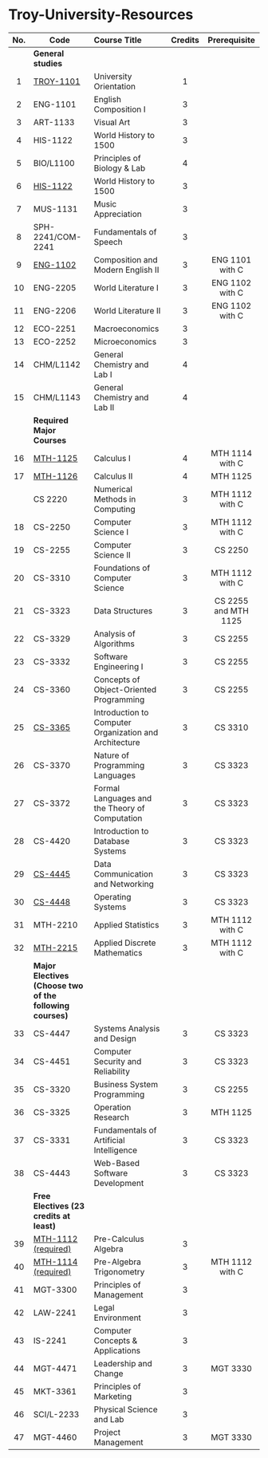 # Troy-University-Resources

| No. | Code                                                      | Course Title                                           | Credits | Prerequisite         |
|:---:| --------------------------------------------------------- |:------------------------------------------------------ |:-------:|:--------------------:|
|     | **General studies**                                       |                                                        |         |                      |
| 1   | [TROY-1101]                                               | University Orientation                                 | 1       |                      |
| 2   | ENG-1101                                                  | English Composition I                                  | 3       |                      |
| 3   | ART-1133                                                  | Visual Art                                             | 3       |                      |
| 4   | HIS-1122                                                  | World History to 1500                                  | 3       |                      |
| 5   | BIO/L1100                                                 | Principles of Biology & Lab                            | 4       |                      |
| 6   | [HIS-1122]                                                | World History to 1500                                  | 3       |                      |
| 7   | MUS-1131                                                  | Music Appreciation                                     | 3       |                      |
| 8   | SPH-2241/COM-2241                                         | Fundamentals of Speech                                 | 3       |                      |
| 9   | [ENG-1102]                                                | Composition and Modern English II                      | 3       | ENG 1101 with C      |
| 10  | ENG-2205                                                  | World Literature I                                     | 3       | ENG 1102 with C      |
| 11  | ENG-2206                                                  | World Literature II                                    | 3       | ENG 1102 with C      |
| 12  | ECO-2251                                                  | Macroeconomics                                         | 3       |                      |
| 13  | ECO-2252                                                  | Microeconomics                                         | 3       |                      |
| 14  | CHM/L1142                                                 | General Chemistry and Lab I                            | 4       |                      |
| 15  | CHM/L1143                                                 | General Chemistry and Lab II                           | 4       |                      |
|     | **Required Major Courses**                                |                                                        |         |                      |
| 16  | [MTH-1125]                                                | Calculus I                                             | 4       | MTH 1114 with C      |
| 17  | [MTH-1126]                                                | Calculus II                                            | 4       | MTH 1125             |
|     | CS 2220                                                   | Numerical Methods in Computing                         | 3       | MTH 1112 with C      |
| 18  | CS-2250                                                   | Computer Science I                                     | 3       | MTH 1112 with C      |
| 19  | CS-2255                                                   | Computer Science II                                    | 3       | CS 2250              |
| 20  | CS-3310                                                   | Foundations of Computer Science                        | 3       | MTH 1112 with C      |
| 21  | CS-3323                                                   | Data Structures                                        | 3       | CS 2255 and MTH 1125 |
| 22  | CS-3329                                                   | Analysis of Algorithms                                 | 3       | CS 2255              |
| 23  | CS-3332                                                   | Software Engineering I                                 | 3       | CS 2255              |
| 24  | CS-3360                                                   | Concepts of Object-Oriented Programming                | 3       | CS 2255              |
| 25  | [CS-3365]                                                 | Introduction to Computer Organization and Architecture | 3       | CS 3310              |
| 26  | CS-3370                                                   | Nature of Programming Languages                        | 3       | CS 3323              |
| 27  | CS-3372                                                   | Formal Languages and the Theory of Computation         | 3       | CS 3323              |
| 28  | CS-4420                                                   | Introduction to Database Systems                       | 3       | CS 3323              |
| 29  | [CS-4445]                                                 | Data Communication and Networking                      | 3       | CS 3323              |
| 30  | [CS-4448]                                                 | Operating Systems                                      | 3       | CS 3323              |
| 31  | MTH-2210                                                  | Applied Statistics                                     | 3       | MTH 1112 with C      |
| 32  | [MTH-2215]                                                | Applied Discrete Mathematics                           | 3       | MTH 1112 with C      |
|     | **Major Electives (Choose two of the following courses)** |                                                        |         |                      |
| 33  | CS-4447                                                   | Systems Analysis and Design                            | 3       | CS 3323              |
| 34  | CS-4451                                                   | Computer Security and Reliability                      | 3       | CS 3323              |
| 35  | CS-3320                                                   | Business System Programming                            | 3       | CS 2255              |
| 36  | CS-3325                                                   | Operation Research                                     | 3       | MTH 1125             |
| 37  | CS-3331                                                   | Fundamentals of Artificial Intelligence                | 3       | CS 3323              |
| 38  | CS-4443                                                   | Web-Based Software Development                         | 3       | CS 3323              |
|     | **Free Electives (23 credits at least)**                  |                                                        |         |                      |
| 39  | [MTH-1112 (required)]                                     | Pre-Calculus Algebra                                   | 3       |                      |
| 40  | [MTH-1114 (required)]                                     | Pre-Algebra Trigonometry                               | 3       | MTH 1112 with C      |
| 41  | MGT-3300                                                  | Principles of Management                               | 3       |                      |
| 42  | LAW-2241                                                  | Legal Environment                                      | 3       |                      |
| 43  | IS-2241                                                   | Computer Concepts & Applications                       | 3       |                      |
| 44  | MGT-4471                                                  | Leadership and Change                                  | 3       | MGT 3330             |
| 45  | MKT-3361                                                  | Principles of Marketing                                | 3       |                      |
| 46  | SCI/L-2233                                                | Physical Science and Lab                               | 3       |                      |
| 47  | MGT-4460                                                  | Project Management                                     | 3       | MGT 3330             |

[ENG-1102]: ./ENG1102/

[MTH-1112 (required)]: ./MTH1112/

[MTH-1114 (required)]: ./MTH1114/

[MTH-1125]: ./MTH1125-1126-Calculus/

[MTH-1126]: ./MTH1125-1126-Calculus/

[HIS-1122]: ./HIS1122/

[CS-3365]: ./CS365/

[CS-4445]: ./CS4445/

[CS-4448]: ./CS4448/

[TROY-1101]: ./TROY101/

[MTH-2215]: ./MTH2215/
